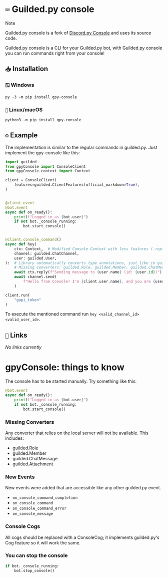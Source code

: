 # `⌨️` Guilded.py console
>[!NOTE]
> Guilded.py console is a fork of [Discord.py Console](https://github.com/Mihitoko/discord.py-Console/) and uses its source code.

Guilded.py console is a CLI for your Guilded.py bot, with Guilded.py console you can run commands right from your console!


## `📥` Installation

### `🪟` Windows
`py -3 -m pip install gpy-console`

### `🍎` Linux/macOS
`python3 -m pip install gpy-console`


## `⚙️` Example

The implementation is similar to the regular commands in guilded.py.
Just implement the gpy-console like this:

```python
import guilded
from gpyConsole import ConsoleClient
from gpyConsole.context import Context

client = ConsoleClient(
    features=guilded.ClientFeatures(official_markdown=True),
)


@client.event
@bot.event
async def on_ready():
    print(f"Logged in as {bot.user}")
    if not bot._console_running:
        bot.start_console()


@client.console_command()
async def hey(
    ctx: Context,  # Modified Console Context with less features (.reply and .send are the same)
    channel: guilded.ChatChannel,
    user: guilded.User,
):  # Library automatically converts type annotations, just like in guilded.py
    # Missing converters: guilded.Role, guilded.Member, guilded.ChatMessage, guilded.Attachments
    await ctx.reply(f"Sending message to {user.name} (id: {user.id})")
    await channel.send(
        f"Hello from Console! I'm {client.user.name}, and you are {user.mention}"
    )

client.run(
    "gapi_token"
)
```
To execute the mentioned command run ``hey <valid_channel_id> <valid_user_id>``.


## `🔗` Links

*No links currently*

# gpyConsole: things to know

The console has to be started manually. Try something like this:
```python
@bot.event
async def on_ready():
    print(f"Logged in as {bot.user}")
    if not bot._console_running:
        bot.start_console()
```

### Missing Converters
Any converter that relies on the local server will not be available. This includes:
- guilded.Role
- guilded.Member
- guilded.ChatMessage
- guilded.Attachment

### New Events
New events were added that are accessible like any other guilded.py event.
- `on_console_command_completion`
- `on_console_command`
- `on_console_command_error`
- `on_console_message`

### Console Cogs
All cogs should be replaced with a ConsoleCog; it implements guilded.py's Cog feature so it will work the same.

### You can stop the console

```python
if bot._console_running:
    bot.stop_console()
```